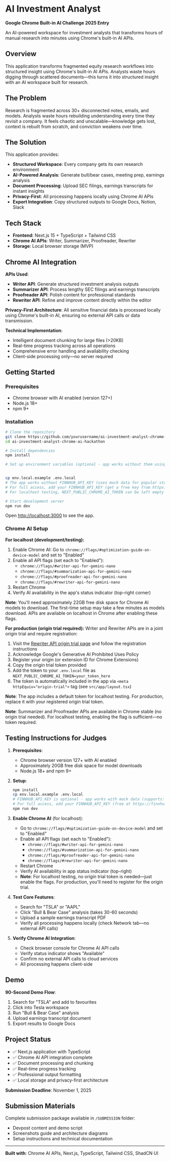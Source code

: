 # AI Investment Analyst

**Google Chrome Built-in AI Challenge 2025 Entry**

An AI-powered workspace for investment analysts that transforms hours of manual research into minutes using Chrome's built-in AI APIs.

## Overview

This application transforms fragmented equity research workflows into structured insight using Chrome's built-in AI APIs. Analysts waste hours digging through scattered documents—this turns it into structured insight with an AI workspace built for research.

## The Problem

Research is fragmented across 30+ disconnected notes, emails, and models. Analysts waste hours rebuilding understanding every time they revisit a company. It feels chaotic and unscalable—knowledge gets lost, context is rebuilt from scratch, and conviction weakens over time.

## The Solution

This application provides:
- **Structured Workspace**: Every company gets its own research environment
- **AI-Powered Analysis**: Generate bull/bear cases, meeting prep, earnings analysis
- **Document Processing**: Upload SEC filings, earnings transcripts for instant insights
- **Privacy-First**: All processing happens locally using Chrome AI APIs
- **Export Integration**: Copy structured outputs to Google Docs, Notion, Slack

## Tech Stack

- **Frontend**: Next.js 15 + TypeScript + Tailwind CSS
- **Chrome AI APIs**: Writer, Summarizer, Proofreader, Rewriter
- **Storage**: Local browser storage (MVP)

## Chrome AI Integration

**APIs Used**:
- **Writer API**: Generate structured investment analysis outputs
- **Summarizer API**: Process lengthy SEC filings and earnings transcripts
- **Proofreader API**: Polish content for professional standards
- **Rewriter API**: Refine and improve content directly within the editor

**Privacy-First Architecture**: All sensitive financial data is processed locally using Chrome's built-in AI, ensuring no external API calls or data transmission.

**Technical Implementation**:
- Intelligent document chunking for large files (>20KB)
- Real-time progress tracking across all operations
- Comprehensive error handling and availability checking
- Client-side processing only—no server required

## Getting Started

### Prerequisites
- Chrome browser with AI enabled (version 127+)
- Node.js 18+
- npm 9+

### Installation
```bash
# Clone the repository
git clone https://github.com/yourusername/ai-investment-analyst-chrome-ai-hackathon.git
cd ai-investment-analyst-chrome-ai-hackathon

# Install dependencies
npm install

# Set up environment variables (optional - app works without them using mock data)


cp env.local.example .env.local
# The app works without FINNHUB_API_KEY (uses mock data for popular stocks: AAPL, TSLA, MSFT, GOOGL, AMZN, NVDA, META)
# For full access, add your FINNHUB_API_KEY (get a free key from https://finnhub.io/register)
# For localhost testing, NEXT_PUBLIC_CHROME_AI_TOKEN can be left empty (default token included)

# Start development server
npm run dev
```

Open [http://localhost:3000](http://localhost:3000) to see the app.

### Chrome AI Setup

**For localhost (development/testing):**
1. Enable Chrome AI: Go to `chrome://flags/#optimization-guide-on-device-model` and set to "Enabled"
2. Enable all API flags (set each to "Enabled"):
   - `chrome://flags/#writer-api-for-gemini-nano`
   - `chrome://flags/#summarization-api-for-gemini-nano`
   - `chrome://flags/#proofreader-api-for-gemini-nano`
   - `chrome://flags/#rewriter-api-for-gemini-nano`
3. Restart Chrome
4. Verify AI availability in the app's status indicator (top-right corner)

**Note**: You'll need approximately 22GB free disk space for Chrome AI models to download. The first-time setup may take a few minutes as models download. APIs are available on localhost in Chrome after enabling these flags.

**For production (origin trial required):**
Writer and Rewriter APIs are in a joint origin trial and require registration:
1. Visit the [Rewriter API origin trial page](https://developer.chrome.com/docs/ai/rewriter-api) and follow the registration instructions
2. Acknowledge Google's Generative AI Prohibited Uses Policy
3. Register your origin (or extension ID for Chrome Extensions) 
4. Copy the origin trial token provided
5. Add the token to your `.env.local` file as `NEXT_PUBLIC_CHROME_AI_TOKEN=your_token_here`
6. The token is automatically included in the app via `<meta httpEquiv="origin-trial">` tag (see `src/app/layout.tsx`)

**Note**: The app includes a default token for localhost testing. For production, replace it with your registered origin trial token.

**Note**: Summarizer and Proofreader APIs are available in Chrome stable (no origin trial needed). For localhost testing, enabling the flag is sufficient—no token required.

## Testing Instructions for Judges

1. **Prerequisites**:
   - Chrome browser version 127+ with AI enabled
   - Approximately 20GB free disk space for model downloads
   - Node.js 18+ and npm 9+

2. **Setup**:
   ```bash
   npm install
   cp env.local.example .env.local
   # FINNHUB_API_KEY is optional - app works with mock data (supports: AAPL, TSLA, MSFT, GOOGL, AMZN, NVDA, META)
   # For full access, add your FINNHUB_API_KEY (free at https://finnhub.io/register)
   npm run dev
   ```

3. **Enable Chrome AI** (for localhost):
   - Go to `chrome://flags/#optimization-guide-on-device-model` and set to "Enabled"
   - Enable all API flags (set each to "Enabled"):
     - `chrome://flags/#writer-api-for-gemini-nano`
     - `chrome://flags/#summarization-api-for-gemini-nano`
     - `chrome://flags/#proofreader-api-for-gemini-nano`
     - `chrome://flags/#rewriter-api-for-gemini-nano`
   - Restart Chrome
   - Verify AI availability in app status indicator (top-right)
   - **Note**: For localhost testing, no origin trial token is needed—just enable the flags. For production, you'll need to register for the origin trial.

4. **Test Core Features**:
   - Search for "TSLA" or "AAPL"
   - Click "Bull & Bear Case" analysis (takes 30-60 seconds)
   - Upload a sample earnings transcript PDF
   - Verify all processing happens locally (check Network tab—no external API calls)

5. **Verify Chrome AI Integration**:
   - Check browser console for Chrome AI API calls
   - Verify status indicator shows "Available"
   - Confirm no external API calls to cloud services
   - All processing happens client-side

## Demo

**90-Second Demo Flow**:
1. Search for "TSLA" and add to favourites
2. Click into Tesla workspace
3. Run "Bull & Bear Case" analysis
4. Upload earnings transcript document
5. Export results to Google Docs

## Project Status

- ✅ Next.js application with TypeScript
- ✅ Chrome AI API integration complete
- ✅ Document processing and chunking
- ✅ Real-time progress tracking
- ✅ Professional output formatting
- ✅ Local storage and privacy-first architecture

**Submission Deadline**: November 1, 2025

## Submission Materials

Complete submission package available in `/SUBMISSION` folder:
- Devpost content and demo script
- Screenshots guide and architecture diagrams
- Setup instructions and technical documentation

---

**Built with**: Chrome AI APIs, Next.js, TypeScript, Tailwind CSS, ShadCN UI